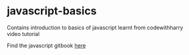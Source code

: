 # javascript-basics

Contains introduction to basics of javascript learnt from codewithharry video tutorial

Find the javascript gitbook [here](https://coding-blocks-ebooks.github.io/blocks-of-javascript/)
